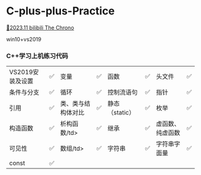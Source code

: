# C-plus-plus-Practice
[🎈2023.11 bilibili The Chrono](https://www.bilibili.com/video/BV1oD4y1h7S3?p=1&vd_source=4c138922b9dcf3630068f559779b410f)

win10+vs2019

### C++学习上机练习代码

<table>
    <tr>
        <td>VS2019安装及设置</td> 
        <td>✅ </td> 
        <td>变量</td> 
        <td>✅ </td> 
        <td>函数</td> 
        <td>✅ </td> 
        <td>头文件</td> 
        <td>✅ </td> 
   </tr>
    <tr>
        <td>条件与分支</td> 
        <td>✅ </td> 
        <td>循环</td> 
        <td>✅ </td> 
        <td>控制流语句</td> 
        <td>✅ </td> 
        <td>指针</td> 
        <td>✅ </td> 
    </tr>
    <tr>
        <td>引用</td> 
        <td>✅ </td> 
        <td>类、类与结构体对比</td> 
        <td>✅ </td> 
        <td>静态（static）</td> 
        <td>✅ </td> 
        <td>枚举</td> 
        <td>✅ </td> 
    </tr>
    <tr>
        <td>构造函数</td> 
        <td>✅ </td> 
        <td>析构函数/td> 
        <td>✅ </td> 
        <td>继承</td> 
        <td>✅ </td> 
        <td>虚函数、纯虚函数</td> 
        <td>✅ </td> 
    </tr>
    <tr>
        <td>可见性</td> 
        <td>✅ </td> 
        <td>数组/td> 
        <td>✅ </td> 
        <td>字符串</td> 
        <td>✅ </td> 
        <td>字符串字面量</td> 
        <td>✅ </td> 
    </tr>
    <tr>
        <td>const</td> 
        <td>✅ </td> 
        <td></td> 
        <td> </td> 
        <td></td> 
        <td> </td> 
        <td></td> 
        <td> </td> 
    </tr>
</table>
